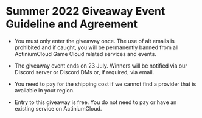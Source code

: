 # Summer 2022 Giveaway Event Guideline and Agreement

- You must only enter the giveaway once. The use of alt emails is prohibited and if caught, you will be permanently banned from all ActiniumCloud Game Cloud related services and events.

- The giveaway event ends on 23 July. Winners will be notified via our Discord server or Discord DMs or, if required, via email.

- You need to pay for the shipping cost if we cannot find a provider that is available in your region.

- Entry to this giveaway is free. You do not need to pay or have an existing service on ActiniumCloud.

